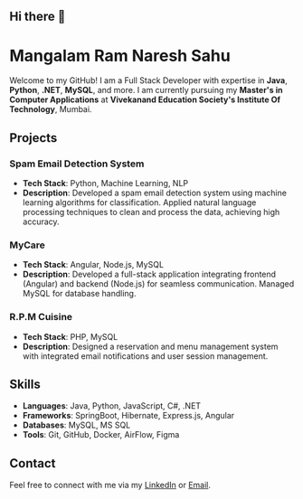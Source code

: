 ## Hi there 👋
# Mangalam Ram Naresh Sahu

Welcome to my GitHub! I am a Full Stack Developer with expertise in **Java**, **Python**, **.NET**, **MySQL**, and more. I am currently pursuing my **Master's in Computer Applications** at **Vivekanand Education Society's Institute Of Technology**, Mumbai.

## Projects

### Spam Email Detection System
- **Tech Stack**: Python, Machine Learning, NLP
- **Description**: Developed a spam email detection system using machine learning algorithms for classification. Applied natural language processing techniques to clean and process the data, achieving high accuracy.

### MyCare
- **Tech Stack**: Angular, Node.js, MySQL
- **Description**: Developed a full-stack application integrating frontend (Angular) and backend (Node.js) for seamless communication. Managed MySQL for database handling.

### R.P.M Cuisine
- **Tech Stack**: PHP, MySQL
- **Description**: Designed a reservation and menu management system with integrated email notifications and user session management.

## Skills
- **Languages**: Java, Python, JavaScript, C#, .NET
- **Frameworks**: SpringBoot, Hibernate, Express.js, Angular
- **Databases**: MySQL, MS SQL
- **Tools**: Git, GitHub, Docker, AirFlow, Figma

## Contact
Feel free to connect with me via my [LinkedIn](#) or [Email](mailto:sahumangalam24@gmail.com).

<!--
**mangalamsahu24/mangalamsahu24** is a ✨ _special_ ✨ repository because its `README.md` (this file) appears on your GitHub profile.

Here are some ideas to get you started:

- 🔭 I’m currently working on ...
- 🌱 I’m currently learning ...
- 👯 I’m looking to collaborate on ...
- 🤔 I’m looking for help with ...
- 💬 Ask me about ...
- 📫 How to reach me: ...
- 😄 Pronouns: ...
- ⚡ Fun fact: ...
-->
